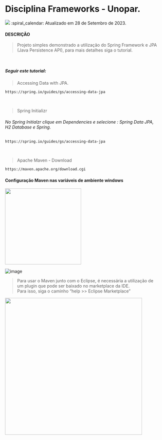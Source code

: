 # Disciplina Frameworks - Unopar.
<img src="https://img.shields.io/static/v1?label=FRAMEWORKS&message=UNOPAR&color=5994c1&style=for-the-badge"/>
:spiral_calendar: Atualizado em 28 de Setembro de 2023.

#### DESCRIÇÃO

> Projeto simples demonstrado a utilização do Spring Framework e JPA (Java Persistence API), para mais detalhes
> siga o tutorial.

<br>

##### Seguir este tutorial:

>Accessing Data with JPA.
```bash
https://spring.io/guides/gs/accessing-data-jpa
```
<br>

>Spring Initializr
###### No Spring Initialzr clique em Dependencies e selecione : Spring Data JPA, H2 Database e Spring.
```bash
https://spring.io/guides/gs/accessing-data-jpa
```

<br>

>Apache Maven - Download
```bash
https://maven.apache.org/download.cgi
```

#### Configuração Maven nas variáveis de ambiente windows

<img src="https://github.com/nataliasouza/spring-jpa-java/assets/13735095/609ad6cb-c548-4f53-a0ca-b05763c03d61" width = 250px>

<br>

![image](https://github.com/nataliasouza/spring-jpa-java/assets/13735095/c7192cc8-0ad0-4986-a57f-553a82271069)


> Para usar o Maven junto com o Eclipse, é necessária a utilização de um plugin que pode ser baixado no 
marketplace da IDE.<br>
> Para isso, siga o caminho “help >> Eclipse Marketplace”

<img src="https://github.com/nataliasouza/spring-jpa-java/assets/13735095/b3186794-7b6e-415c-aac4-8acba12a0b82" width = 450px>


